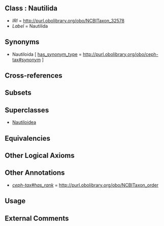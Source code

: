 
## Class : Nautilida

 * *IRI* = http://purl.obolibrary.org/obo/NCBITaxon_32578
 * *Label* = Nautilida

## Synonyms

 * Nautiloida [ [has_synonym_type](../../pe/oboInOwl#hasSynonymType.md) = http://purl.obolibrary.org/obo/ceph-tax#synonym ]

## Cross-references


## Subsets


## Superclasses

 * [Nautiloidea](../../NCBITaxon/77/NCBITaxon_32577.md)

## Equivalencies


## Other Logical Axioms


## Other Annotations

 * *[ceph-tax#has_rank](../../ceph-tax#has/nk/ceph-tax#has_rank.md)* = http://purl.obolibrary.org/obo/NCBITaxon_order

## Usage


## External Comments

